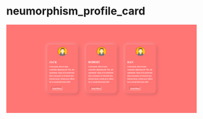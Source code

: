 # neumorphism_profile_card
![demo image 1](https://github.com/Sweety-Akter/neumorphism_profile_card/blob/main/view.png)